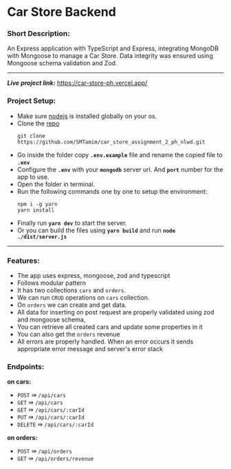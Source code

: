 # Car Store Backend

### **Short Description:**

An Express application with TypeScript and Express, integrating MongoDB with Mongoose to manage a Car Store. Data integrity was ensured using Mongoose schema validation and Zod.

---
***Live project link:*** https://car-store-ph.vercel.app/

### **Project Setup:**

- Make sure [nodejs](https://nodejs.org/en/download) is installed globally on your os.
- Clone the [repo](https://github.com/SMTamim/car_store_assignment_2_ph_nlwd.git)
  ```
  git clone https://github.com/SMTamim/car_store_assignment_2_ph_nlwd.git
  ```
- Go inside the folder copy **`.env.example`** file and rename the copied file to **`.env`**
- Configure the **`.env`** with your **`mongodb`** server url. And **`port`** number for the app to use.
- Open the folder in terminal.
- Run the following commands one by one to setup the environment:
  ```
  npm i -g yarn
  yarn install
  ```
- Finally run **`yarn dev`** to start the server.
- Or you can build the files using **`yarn build`** and run **`node ./dist/server.js`**

---

### **Features:**

- The app uses express, mongoose, zod and typescript
- Follows modular pattern
- It has two collections `cars` and `orders`.
- We can run `CRUD` operations on `cars` collection.
- On `orders` we can create and get data.
- All data for inserting on post request are properly validated using zod and mongoose schema,
- You can retrieve all created cars and update some properties in it
- You can also get the `orders` revenue
- All errors are properly handled. When an error occurs it sends appropriate error message and server's error stack

### **Endpoints:**

**on cars:**

- `POST` ⇛ `/api/cars`
- `GET` ⇛ `/api/cars`
- `GET` ⇛ `/api/cars/:carId`
- `PUT` ⇛ `/api/cars/:carId`
- `DELETE` ⇛ `/api/cars/:carId`

**on orders:**

- `POST` ⇛ `/api/orders`
- `GET` ⇛ `/api/orders/revenue`
